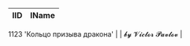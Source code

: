 | IID | IName               |
|-----|---------------------|
1123	'Кольцо призыва дракона'
|     | 𝓫𝔂 𝓥𝓲𝓬𝓽𝓸𝓻 𝓟𝓪𝓿𝓵𝓸𝓿   |